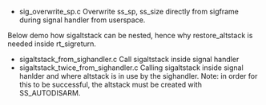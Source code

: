 - sig_overwrite_sp.c
  Overwrite ss_sp, ss_size directly from sigframe during signal handler from userspace.

Below demo how sigaltstack can be nested, hence why restore_altstack is needed inside rt_sigreturn.
- sigaltstack_from_sighandler.c
  Call sigaltstack inside signal handler
- sigaltstack_twice_from_sighandler.c
  Calling sigaltstack inside signal hanlder and where altstack is in use by the sighandler.
  Note: in order for this to be successful, the altstack must be created with SS_AUTODISARM.
  
